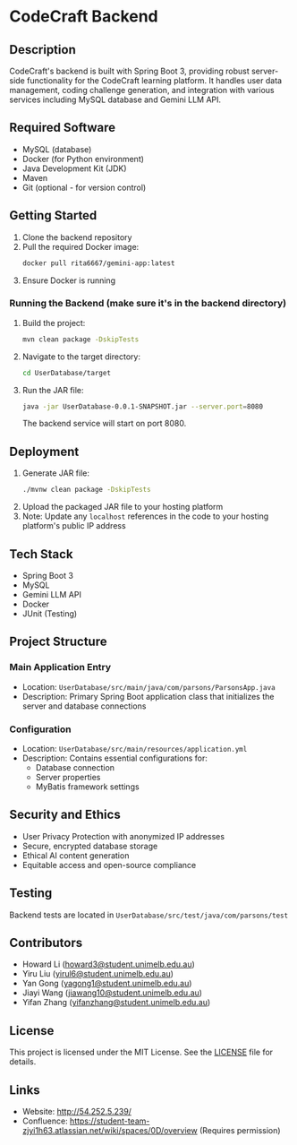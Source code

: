 # CodeCraft Backend

## Description
CodeCraft's backend is built with Spring Boot 3, providing robust server-side functionality for the CodeCraft learning platform. It handles user data management, coding challenge generation, and integration with various services including MySQL database and Gemini LLM API.

## Required Software
- MySQL (database)
- Docker (for Python environment)
- Java Development Kit (JDK)
- Maven
- Git (optional - for version control)

## Getting Started
1. Clone the backend repository
2. Pull the required Docker image:
   ```bash
   docker pull rita6667/gemini-app:latest
   ```
3. Ensure Docker is running

### Running the Backend (make sure it's in the backend directory)
1. Build the project:
   ```bash
   mvn clean package -DskipTests
   ```
2. Navigate to the target directory:
   ```bash
   cd UserDatabase/target
   ```
3. Run the JAR file:
   ```bash
   java -jar UserDatabase-0.0.1-SNAPSHOT.jar --server.port=8080
   ```
   The backend service will start on port 8080.

## Deployment
1. Generate JAR file:
   ```bash
   ./mvnw clean package -DskipTests
   ```
2. Upload the packaged JAR file to your hosting platform
3. Note: Update any `localhost` references in the code to your hosting platform's public IP address

## Tech Stack
- Spring Boot 3
- MySQL
- Gemini LLM API
- Docker
- JUnit (Testing)

## Project Structure

### Main Application Entry
- Location: `UserDatabase/src/main/java/com/parsons/ParsonsApp.java`
- Description: Primary Spring Boot application class that initializes the server and database connections

### Configuration
- Location: `UserDatabase/src/main/resources/application.yml`
- Description: Contains essential configurations for:
  - Database connection
  - Server properties
  - MyBatis framework settings

## Security and Ethics
- User Privacy Protection with anonymized IP addresses
- Secure, encrypted database storage
- Ethical AI content generation
- Equitable access and open-source compliance

## Testing
Backend tests are located in `UserDatabase/src/test/java/com/parsons/test`

## Contributors
- Howard Li (howard3@student.unimelb.edu.au)
- Yiru Liu (yirul6@student.unimelb.edu.au)
- Yan Gong (yagong1@student.unimelb.edu.au)
- Jiayi Wang (jiawang10@student.unimelb.edu.au)
- Yifan Zhang (yifanzhang@student.unimelb.edu.au)

## License
This project is licensed under the MIT License. See the [LICENSE](LICENSE) file for details.

## Links
- Website: http://54.252.5.239/
- Confluence: https://student-team-zjyi1h63.atlassian.net/wiki/spaces/0D/overview (Requires permission)
